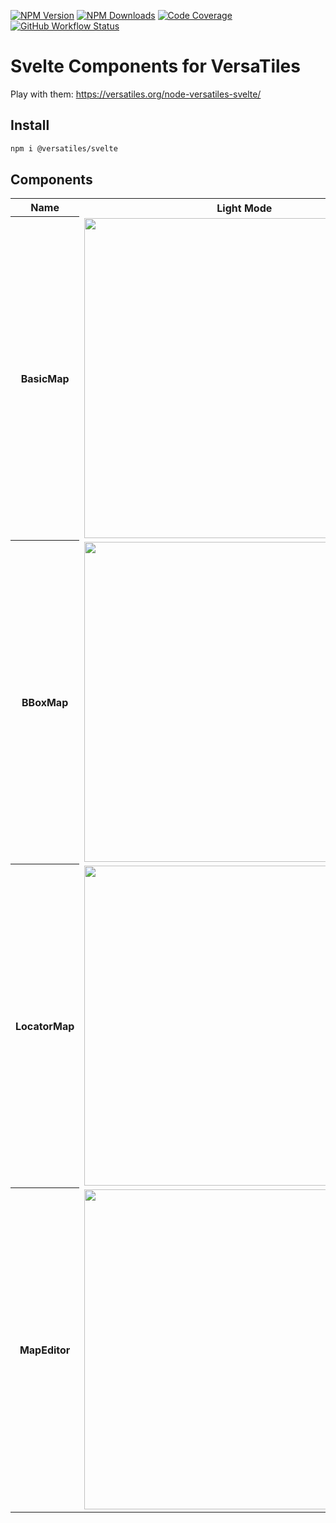 [![NPM Version](https://img.shields.io/npm/v/%40versatiles%2Fsvelte)](https://www.npmjs.com/package/@versatiles/svelte)
[![NPM Downloads](https://img.shields.io/npm/dy/%40versatiles%2Fsvelte)](https://www.npmjs.com/package/@versatiles/svelte)
[![Code Coverage](https://codecov.io/gh/versatiles-org/node-versatiles-svelte/branch/main/graph/badge.svg?token=DaJDN0E3Ae)](https://codecov.io/gh/versatiles-org/node-versatiles-svelte)
[![GitHub Workflow Status](https://img.shields.io/github/actions/workflow/status/versatiles-org/node-versatiles-svelte/ci.yml)](https://github.com/versatiles-org/node-versatiles-svelte/actions/workflows/ci.yml)

# Svelte Components for VersaTiles

Play with them: https://versatiles.org/node-versatiles-svelte/

## Install

```bash
npm i @versatiles/svelte
```

## Components

<table>
	<tr>
		<th>Name</th>
		<th>Light Mode</th>
		<th>Dark Mode</th>
	</tr>
	<tr>
		<th>BasicMap</th>
		<td><img width="512" src="https://versatiles.org/node-versatiles-svelte/screenshots/basic-map-light.png"></td>
		<td><img width="512" src="https://versatiles.org/node-versatiles-svelte/screenshots/basic-map-dark.png"></td>
	</tr>
	<tr>
		<th>BBoxMap</th>
		<td><img width="512" src="https://versatiles.org/node-versatiles-svelte/screenshots/bbox-map-light.png"></td>
		<td><img width="512" src="https://versatiles.org/node-versatiles-svelte/screenshots/bbox-map-dark.png"></td>
	</tr>
	<tr>
		<th>LocatorMap</th>
		<td><img width="512" src="https://versatiles.org/node-versatiles-svelte/screenshots/locator-map-light.png"></td>
		<td><img width="512" src="https://versatiles.org/node-versatiles-svelte/screenshots/locator-map-dark.png"></td>
	</tr>
	<tr>
		<th>MapEditor</th>
		<td><img width="512" src="https://versatiles.org/node-versatiles-svelte/screenshots/map-editor-light.png"></td>
		<td><img width="512" src="https://versatiles.org/node-versatiles-svelte/screenshots/map-editor-dark.png"></td>
	</tr>
</table>
